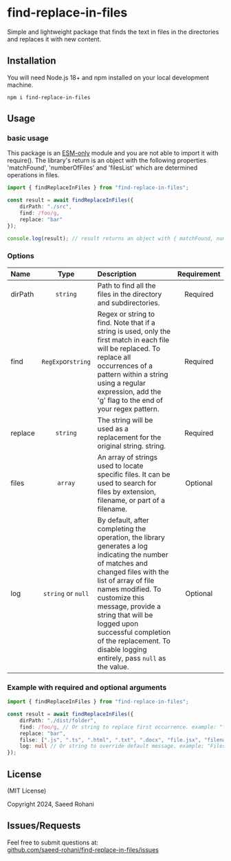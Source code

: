 # find-replace-in-files

Simple and lightweight package that finds the text in files in the directories and replaces it with new content.

## Installation

You will need Node.js 18+ and npm installed on your local development machine.

```shell
npm i find-replace-in-files
```

## Usage

### basic usage

This package is an [ESM-only](https://nodejs.org/docs/latest/api/esm.html) module and you are not able to import it with require().
The library's return is an object with the following properties 'matchFound', 'numberOfFiles' and 'filesList' which are determined operations in files.

```ts
import { findReplaceInFiles } from "find-replace-in-files";

const result = await findReplaceInFiles({
	dirPath: "./src",
	find: /foo/g,
	replace: "bar"
});

console.log(result); // result returns an object with { matchFound, numberOfFiles, filesList } properties
```

### Options

| Name    |        Type        | Description                                                                                                                                                                                                                                                                                                                                     | Requirement |
| :------ | :----------------: | :---------------------------------------------------------------------------------------------------------------------------------------------------------------------------------------------------------------------------------------------------------------------------------------------------------------------------------------------- | :---------: |
| dirPath |      `string`      | Path to find all the files in the directory and subdirectories.                                                                                                                                                                                                                                                                                 |  Required   |
| find    | `RegExp`or`string` | Regex or string to find. Note that if a string is used, only the first match in each file will be replaced. To replace all occurrences of a pattern within a string using a regular expression, add the 'g' flag to the end of your regex pattern.                                                                                              |  Required   |
| replace |      `string`      | The string will be used as a replacement for the original string. string.                                                                                                                                                                                                                                                                       |  Required   |
| files   |      `array`       | An array of strings used to locate specific files. It can be used to search for files by extension, filename, or part of a filename.                                                                                                                                                                                                            |  Optional   |
| log     | `string` or `null` | By default, after completing the operation, the library generates a log indicating the number of matches and changed files with the list of array of file names modified. To customize this message, provide a string that will be logged upon successful completion of the replacement. To disable logging entirely, pass `null` as the value. |  Optional   |

### Example with required and optional arguments

```ts
import { findReplaceInFiles } from "find-replace-in-files";

const result = await findReplaceInFiles({
	dirPath: "./dist/folder",
	find: /foo/g, // Or string to replace first occurrence. example: "foo"
	replace: "bar",
	filse: [".js", ".ts", ".html", ".txt", ".docx", "file.jsx", "filenames", "index.min.js"],
	log: null // Or string to override default message. example: "Files have been successfully replaced."
});
```

## License

(MIT License)

Copyright 2024, Saeed Rohani

## Issues/Requests

Feel free to submit questions at:<br>
[github.com/saeed-rohani/find-replace-in-files/issues](https://github.com/saeed-rohani/find-replace-in-files/issues)
